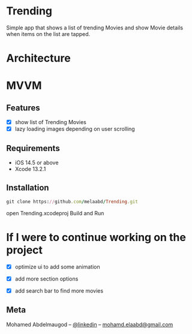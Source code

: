 
   
# Trending
Simple app that shows a list of trending Movies and show Movie details when items on the list are tapped.


# Architecture
 # MVVM
## Features

- [x] show list of Trending Movies 
- [x] lazy loading images depending on user scrolling

## Requirements

- iOS 14.5 or above 
- Xcode 13.2.1

## Installation

```ruby
git clone https://github.com/melaabd/Trending.git
```
open Trending.xcodeproj
Build and Run

# If I were to continue working on the project
- [x] optimize ui to add some animation
- [x] add more section options
- [x] add search bar to find more movies



## Meta

Mohamed Abdelmaugod – [@linkedin](https://www.linkedin.com/in/melaabd/) – mohamd.elaabd@gmail.com
